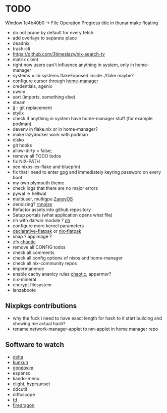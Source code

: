 # TODO

Window 1e4b40b0 -> File Operation Progress title in thunar make floating
* do not prune by default for every fetch
* add overlays to separate place
* deadnix
* trash-cli
* https://github.com/3timeslazy/nix-search-tv
* matrix client
* right now users can't influence anything in system, only in home-manager
* systems = lib.systems.flakeExposed inside ./flake maybe?
* configure cursor through [home-manager](https://home-manager-options.extranix.com/?query=programs.vscode&release=master)
* credentials, agenix
* uwsm
* sort (imports, something else)
* steam
* jj - git replacement
* stylix
* check if anything in system have home-manager stuff (for example podman)
* devenv in flake.nix or in home-manager?
* make lazydocker work with podman
* disko
* git hooks
* allow-dirty = false;
* remove all TODO todos
* fix NIX-PATH
* see nixos-ex-flake and blueprint
* fix that i need to enter gpg and immediately keyring password on every boot
* my own plymouth theme
* check logs that there are no major errors
* pywal -> hellwal
* multiuser, multigpu [ZaneyOS](https://gitlab.com/Zaney/zaneyos)
* denoising? [rnnoise](https://github.com/fufexan/dotfiles/blob/17939d902a780a6db459312baa40940ff2a9c149/home/programs/media/rnnoise.nix#L1C1-L41C2)
* Refactor assets into github repository
* Setup portals (what application opens what file)
* nh with darwin module ? [nh](https://github.com/ToyVo/nh)
* configure more kernel parameters
* [declarative-flatpak](https://github.com/GermanBread/declarative-flatpak) or [nix-flatpak](https://github.com/gmodena/nix-flatpak)
* snap ? appimage ?
* zfs [chaotic](https://www.nyx.chaotic.cx)
* remove all CONFIG todos
* check all comments
* check all config options of nixos and home-manager
* check all nix-community repos
* impermanence
* enable cachy ananicy rules [chaotic](https://www.nyx.chaotic.cx/), apparmor?
* nix-mineral
* encrypt filesystem
* lanzaboote

## Nixpkgs contributions

* why the fuck i need to have exact length for hash to it start building and showing me actual hash?
* rename network-manager-applet to nm-applet in home manager repo

## Software to watch

* [delta](https://github.com/dandavison/delta)
* [kunkun](https://github.com/kunkunsh/kunkun)
* [goneovim](https://github.com/akiyosi/goneovim)
* espanso
* kando-menu
* clight, hyprsunset
* ddcutil
* diffoscope
* [fd](https://github.com/sharkdp/fd)
* [firedragon](https://firedragon.garudalinux.org)
